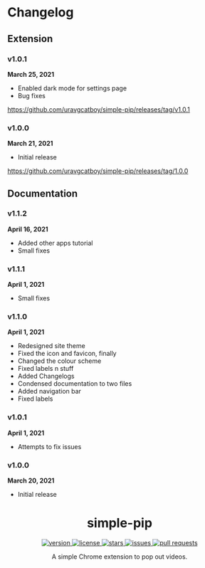 # Changelog

## Extension

### v1.0.1
**March 25, 2021**

* Enabled dark mode for settings page
* Bug fixes

https://github.com/uravgcatboy/simple-pip/releases/tag/v1.0.1

### v1.0.0
**March 21, 2021**

* Initial release

https://github.com/uravgcatboy/simple-pip/releases/tag/1.0.0

## Documentation

### v1.1.2
**April 16, 2021**

* Added other apps tutorial
* Small fixes

### v1.1.1
**April 1, 2021**

* Small fixes

### v1.1.0
**April 1, 2021**

* Redesigned site theme
* Fixed the icon and favicon, finally
* Changed the colour scheme
* Fixed labels n stuff
* Added Changelogs
* Condensed documentation to two files
* Added navigation bar
* Fixed labels

### v1.0.1
**April 1, 2021**

* Attempts to fix issues

### v1.0.0
**March 20, 2021**

* Initial release

<!--Footer -->

<h1 align="center">simple-pip</h1>

<p align="center">
  <a href="https://github.com/uravgcatboy/simple-pip/releases" target="_blank">
    <img alt="version" src="https://img.shields.io/github/v/release/uravgcatboy/simple-pip?style=for-the-badge" />
  </a>
  <a href="https://github.com/uravgcatboy/simple-pip/blob/master/LICENSE.md" target="_blank">
    <img alt="license" src="https://img.shields.io/github/license/uravgcatboy/simple-pip?style=for-the-badge" />
  </a>
  <a href="https://github.com/uravgcatboy/simple-pip/blob/master/LICENSE.md" target="_blank">
    <img alt="stars" src="https://img.shields.io/github/stars/uravgcatboy/simple-pip?style=for-the-badge" />
  </a>
  <a href="https://github.com/uravgcatboy/simple-pip/blob/master/LICENSE.md" target="_blank">
    <img alt="issues" src="https://img.shields.io/github/issues/uravgcatboy/simple-pip?style=for-the-badge" />
  </a>
  <a href="https://github.com/uravgcatboy/simple-pip/blob/master/LICENSE.md" target="_blank">
    <img alt="pull requests" src="https://img.shields.io/github/issues-pr/uravgcatboy/simple-pip?style=for-the-badge" />
  </a>
</p>

<p align="center">A simple Chrome extension to pop out videos.</p>
